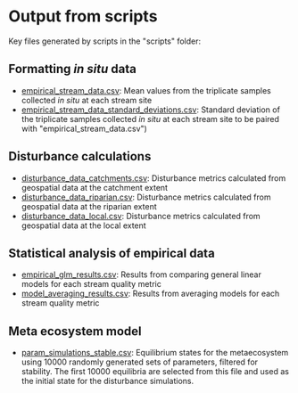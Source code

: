 # Output from scripts
Key files generated by scripts in the "scripts" folder:

## Formatting *in situ* data
* [empirical_stream_data.csv](https://github.com/hfadams/meta_ecosystem_model/blob/main/output/empirical_stream_data.csv): Mean values from the triplicate samples collected *in situ* at each stream site
* [empirical_stream_data_standard_deviations.csv](https://github.com/hfadams/meta_ecosystem_model/blob/main/output/empirical_stream_data_standard_deviations.csv): Standard deviation of the triplicate samples collected *in situ* at each stream site to be paired with "empirical_stream_data.csv")

## Disturbance calculations
* [disturbance_data_catchments.csv](https://github.com/hfadams/meta_ecosystem_model/blob/main/output/disturbance_data_catchment.csv): Disturbance metrics calculated from geospatial data at the catchment extent
* [disturbance_data_riparian.csv](https://github.com/hfadams/meta_ecosystem_model/blob/main/output/disturbance_data_riparian.csv): Disturbance metrics calculated from geospatial data at the riparian extent
* [disturbance_data_local.csv](https://github.com/hfadams/meta_ecosystem_model/blob/main/output/disturbance_data_local.csv): Disturbance metrics calculated from geospatial data at the local extent

## Statistical analysis of empirical data
* [empirical_glm_results.csv](https://github.com/hfadams/meta_ecosystem_model/blob/main/output/empirical_glm_results.csv): Results from comparing general linear models for each stream quality metric
* [model_averaging_results.csv](https://github.com/hfadams/meta_ecosystem_model/blob/main/output/model_averaging_results.csv): Results from averaging models for each stream quality metric

## Meta ecosystem model
* [param_simulations_stable.csv](https://github.com/hfadams/meta_ecosystem_model/blob/main/output/param_simulations_stable.csv): Equilibrium states for the metaecosystem using 10000 randomly generated sets of parameters, filtered for stability. The first 10000 equilibria are selected from this file and used as the initial state for the disturbance simulations.
